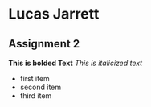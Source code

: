 # Lucas Jarrett

## Assignment 2

**This is bolded Text**
*This is italicized text*
- first item
- second item
- third item 
